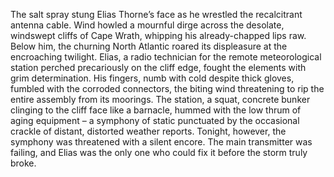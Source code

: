 The salt spray stung Elias Thorne’s face as he wrestled the recalcitrant antenna cable.  Wind howled a mournful dirge across the desolate, windswept cliffs of Cape Wrath, whipping his already-chapped lips raw. Below him, the churning North Atlantic roared its displeasure at the encroaching twilight.  Elias, a radio technician for the remote meteorological station perched precariously on the cliff edge, fought the elements with grim determination.  His fingers, numb with cold despite thick gloves, fumbled with the corroded connectors, the biting wind threatening to rip the entire assembly from its moorings.  The station, a squat, concrete bunker clinging to the cliff face like a barnacle, hummed with the low thrum of aging equipment – a symphony of static punctuated by the occasional crackle of distant, distorted weather reports. Tonight, however, the symphony was threatened with a silent encore. The main transmitter was failing, and Elias was the only one who could fix it before the storm truly broke.
